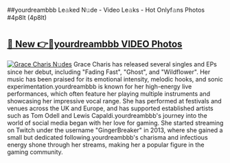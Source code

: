 ##yourdreambbb Le𝚊ked N𝚞de - Video Le𝚊ks - Hot Onlyf𝚊ns Photos #4p8lt (4p8lt)

# <h2><a href="https://mediaupload.pro?title=yourdreambbb&ref=9FEB">🔗 New 👉🔴yourdreambbb VIDEO Photos</a></h2>

[![Grace Charis N𝚞des](https://i.imgur.com/rIISA9y.gif)](https://mediaupload.pro?title=yourdreambbb&ref=9FEB)
Grace Charis has released several singles and EPs since her debut, including "Fading Fast", "Ghost", and "Wildflower". Her music has been praised for its emotional intensity, melodic hooks, and sonic experimentation.yourdreambbb is known for her high-energy live performances, which often feature her playing multiple instruments and showcasing her impressive vocal range. She has performed at festivals and venues across the UK and Europe, and has supported established artists such as Tom Odell and Lewis Capaldi.yourdreambbb's journey into the world of social media began with her love for gaming. She started streaming on Twitch under the username "GingerBreaker" in 2013, where she gained a small but dedicated following.yourdreambbb's charisma and infectious energy shone through her streams, making her a popular figure in the gaming community.